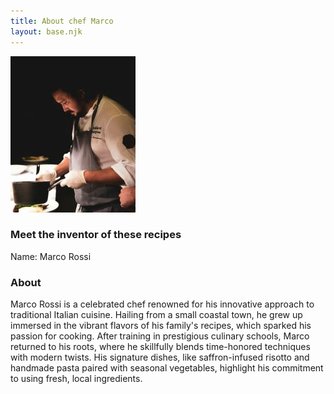 ```yaml
---
title: About chef Marco
layout: base.njk
---
```

![Chef Marco Rossi](/assets/images/chef.jpg)
### Meet the inventor of these recipes

Name: Marco Rossi

### About

Marco Rossi is a celebrated chef renowned for his innovative approach to traditional Italian cuisine. Hailing from a small coastal town, he grew up immersed in the vibrant flavors of his family's recipes, which sparked his passion for cooking. After training in prestigious culinary schools, Marco returned to his roots, where he skillfully blends time-honored techniques with modern twists. His signature dishes, like saffron-infused risotto and handmade pasta paired with seasonal vegetables, highlight his commitment to using fresh, local ingredients. 